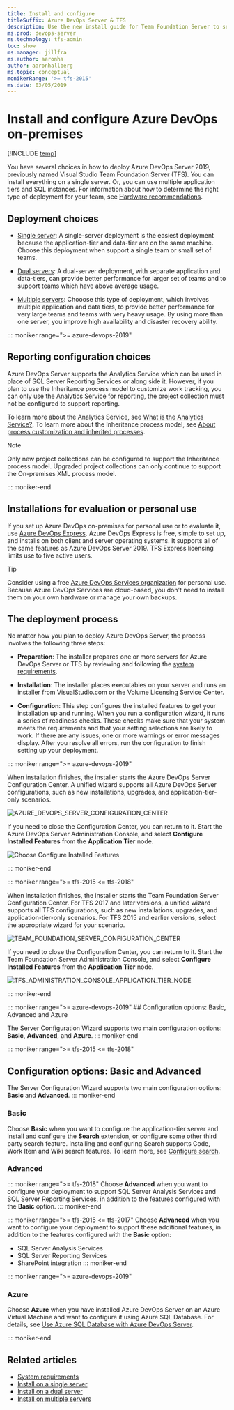 ```yaml
---
title: Install and configure
titleSuffix: Azure DevOps Server & TFS  
description: Use the new install guide for Team Foundation Server to set up TFS on your server or servers
ms.prod: devops-server
ms.technology: tfs-admin
toc: show
ms.manager: jillfra
ms.author: aaronha
author: aaronhallberg
ms.topic: conceptual
monikerRange: '>= tfs-2015'
ms.date: 03/05/2019
---
```


# Install and configure Azure DevOps on-premises

[!INCLUDE [temp](../_shared/version-tfs-2015-earlier.md)]

You have several choices in how to deploy Azure DevOps Server 2019, previously named Visual Studio Team Foundation Server (TFS). You can install everything on a single server. Or, you can use multiple application tiers and SQL instances. For information about how to determine the right type of deployment for your team, see [Hardware recommendations](../requirements.md#hardware-recommendations). 

## Deployment choices

- [Single server](single-server.md): 
	A single-server deployment is the easiest deployment because the application-tier and data-tier are on the same machine. Choose this deployment when support a single team or small set of teams.

- [Dual servers](dual-server.md): 
	A dual-server deployment, with separate application and data-tiers, can provide better performance for larger set of teams and to support teams which have above average usage.  

- [Multiple servers](multiple-server.md): 
	Chooose this type of deployment, which involves multiple application and data tiers, to provide better performance for very large teams and teams with very heavy usage. By using more than one server, you improve high availability and disaster recovery ability.

::: moniker range=">= azure-devops-2019"
<a id="reporting-choices" />
## Reporting configuration choices

Azure DevOps Server supports the Analytics Service which can be used in place of SQL Server Reporting Services or along side it. However, if you plan to use the Inheritance process model to customize work tracking, you can only use the Analytics Service for reporting, the project collection must not be configured to support reporting. 

To learn more about the Analytics Service, see [What is the Analytics Service?](/azure/devops/report/analytics/what-is-analytics). To learn more about the Inheritance process model, see [About process customization and inherited processes](/azure/devops/organizations/settings/work/inheritance-process-model). 

> [!NOTE]   
> Only new project collections can be configured to support the Inheritance process model. Upgraded project collections can only continue to support the On-premises XML process model. 

::: moniker-end


## Installations for evaluation or personal use

If you set up Azure DevOps on-premises for personal use or to evaluate it, use [Azure DevOps Express](https://www.visualstudio.com/downloads/). Azure DevOps Express is free, simple to set up, and installs on both client and server operating systems. It supports all of the same features as Azure DevOps Server 2019. TFS Express licensing limits use to five active users. 

> [!TIP]
> Consider using a free [Azure DevOps Services organization](/azure/devops/accounts/create-account-msa-or-work-student) for personal use. Because Azure DevOps Services are cloud-based, you don't need to install them on your own hardware or manage your own backups.

## The deployment process

No matter how you plan to deploy Azure DevOps Server, the process involves the following three steps: 

- **Preparation**: The installer prepares one or more servers for Azure DevOps Server or TFS by reviewing and following the [system requirements](../requirements.md). 

- **Installation**: The installer places executables on your server and runs an installer from VisualStudio.com or the Volume Licensing Service Center.
 
- **Configuration**: This step configures the installed features to get your installation up and running. When you run a configuration wizard, it runs a series of readiness checks. These checks make sure that your system meets the requirements and that your setting selections are likely to work. If there are any issues, one or more warnings or error messages display. After you resolve all errors, run the configuration to finish setting up your deployment. 

::: moniker range=">= azure-devops-2019"
<!--- **Azure DevOps Server** -->
When installation finishes, the installer starts the Azure DevOps Server Configuration Center. A unified wizard supports all Azure DevOps Server configurations, such as new installations, upgrades, and application-tier-only scenarios. 

![AZURE_DEVOPS_SERVER_CONFIGURATION_CENTER](_img/install-single-server/configuration-center-start-wizard.png) 

If you need to close the Configuration Center, you can return to it. Start the Azure DevOps Server Administration Console, and select **Configure Installed Features** from the **Application Tier** node.

![Choose Configure Installed Features](_img/install-single-server/admin-console-configure-install-features.png) 

::: moniker-end

::: moniker range=">= tfs-2015 <= tfs-2018"
<!--- **TFS** -->
When installation finishes, the installer starts the Team Foundation Server Configuration Center. For TFS 2017 and later versions, a unified wizard supports all TFS configurations, such as new installations, upgrades, and application-tier-only scenarios. For TFS 2015 and earlier versions, select the appropriate wizard for your scenario. 

![TEAM_FOUNDATION_SERVER_CONFIGURATION_CENTER](_shared/_img/configuration-center.png)

If you need to close the Configuration Center, you can return to it. Start the Team Foundation Server Administration Console, and select **Configure Installed Features** from the **Application Tier** node.

![TFS_ADMINISTRATION_CONSOLE_APPLICATION_TIER_NODE](_shared/_img/configure-installed-features.png)

::: moniker-end


<a id="basic-advanced" /> 
::: moniker range=&quot;&gt;= azure-devops-2019&quot;
## Configuration options: Basic, Advanced and Azure 

The Server Configuration Wizard supports two main configuration options: **Basic**,  **Advanced**, and **Azure**.
::: moniker-end

::: moniker range=">= tfs-2015 <= tfs-2018"

## Configuration options: Basic and Advanced
The Server Configuration Wizard supports two main configuration options: **Basic** and **Advanced**.
::: moniker-end

### Basic
Choose **Basic** when you want to configure the application-tier server and install and configure the **Search** extension, or configure some other third party search feature. Installing and configuring Search supports Code, Work Item and Wiki search features. To learn more, see [Configure search](/azure/devops/project/search/administration#config-tfs).

### Advanced
::: moniker range=">= tfs-2018"
Choose **Advanced** when you want to configure your deployment to support SQL Server Analysis Services and SQL Server Reporting Services, in addition to the features configured with the **Basic** option. 
::: moniker-end

::: moniker range=">= tfs-2015 <= tfs-2017"
Choose **Advanced** when you want to configure your deployment to support these additional features, in addition to the features configured with the **Basic** option: 
- SQL Server Analysis Services
- SQL Server Reporting Services
- SharePoint integration 
::: moniker-end

::: moniker range=">= azure-devops-2019"
### Azure 
Choose **Azure** when you have installed Azure DevOps Server on an Azure Virtual Machine and want to configure it using Azure SQL Database. For details, see [Use Azure SQL Database with Azure DevOps Server](install-azure-sql.md). 

<!--- QUESTION: Any restrictions on reporting with this option? -->
::: moniker-end


## Related articles

- [System requirements](../requirements.md)
- [Install on a single server](single-server.md)
- [Install on a dual server](dual-server.md)
- [Install on multiple servers](multiple-server.md)